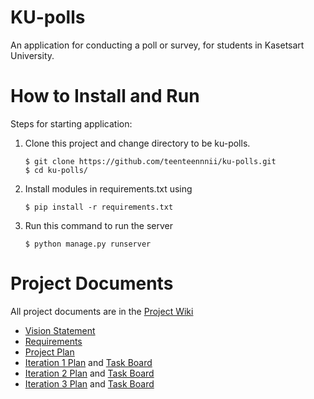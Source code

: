 # KU-polls
An application for conducting a poll or survey, for students in Kasetsart University.


# How to Install and Run
 Steps for starting application:
1. Clone this project and change directory to be ku-polls.
    ```
    $ git clone https://github.com/teenteennnii/ku-polls.git
    $ cd ku-polls/
    ```
2. Install modules in requirements.txt using
    ```
    $ pip install -r requirements.txt
    ```
3. Run this command to run the server
    ```
    $ python manage.py runserver
    ```
# Project Documents
All project documents are in the [Project Wiki](../../wiki/Home)
- [Vision Statement](../../wiki/Vision%20Statement)
- [Requirements](../../wiki/Requirements)
- [Project Plan](../../wiki/Development%20Plan)
- [Iteration 1 Plan](../../wiki/Iteration%201%20Plan) and [Task Board](https://github.com/users/teenteennnii/projects/2)
- [Iteration 2 Plan](../../wiki/Iteration-2-Plan) and [Task Board](https://github.com/users/teenteennnii/projects/4)
- [Iteration 3 Plan](../../wiki/Iteration-3-Plan) and [Task Board](https://github.com/users/teenteennnii/projects/5)
